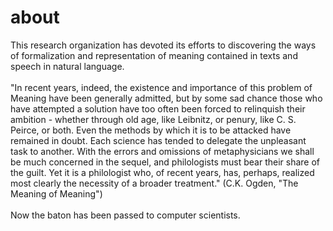 # about
This research organization has devoted its efforts to discovering the ways of formalization and representation of meaning contained in texts and speech in natural language.<br><br>
"In recent years, indeed, the existence and importance of this problem of Meaning have been generally admitted, but by some sad chance those who have attempted a solution have too often been forced to relinquish their ambition - whether through old age, like Leibnitz, or penury, like C. S. Peirce, or both. Even the methods by which it is to be attacked have remained in doubt. Each science has tended to delegate the unpleasant task to another. With the errors and omissions of metaphysicians we shall be much concerned in the sequel, and philologists must bear their share of the guilt. Yet it is a philologist who, of recent years, has, perhaps, realized most clearly the necessity of a broader treatment." (C.K. Ogden, "The Meaning of Meaning")<br><br>
Now the baton has been passed to computer scientists.
